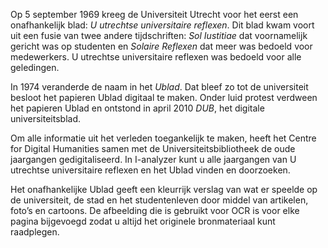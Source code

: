 Op 5 september 1969 kreeg de Universiteit Utrecht voor het eerst een onafhankelijk blad: _U utrechtse universitaire reflexen_. Dit blad kwam voort uit een fusie van twee andere tijdschriften: _Sol Iustitiae_ dat voornamelijk gericht was op studenten en _Solaire Reflexen_ dat meer was bedoeld voor medewerkers. U utrechtse universitaire reflexen was bedoeld voor alle geledingen.

In 1974 veranderde de naam in het _Ublad_. Dat bleef zo tot de universiteit besloot het papieren Ublad digitaal te maken. Onder luid protest verdween het papieren Ublad en ontstond in april 2010 _DUB_, het digitale universiteitsblad.

Om alle informatie uit het verleden toegankelijk te maken, heeft het Centre for Digital Humanities samen met de Universiteitsbibliotheek de oude jaargangen gedigitaliseerd. In I-analyzer kunt u alle jaargangen van U utrechtse universitaire reflexen en het Ublad vinden en doorzoeken.

Het onafhankelijke Ublad geeft een kleurrijk verslag van wat er speelde op de universiteit, de stad en het studentenleven door middel van artikelen, foto’s en cartoons. De afbeelding die is gebruikt voor OCR is voor elke pagina bijgevoegd zodat u altijd het originele bronmateriaal kunt raadplegen.
